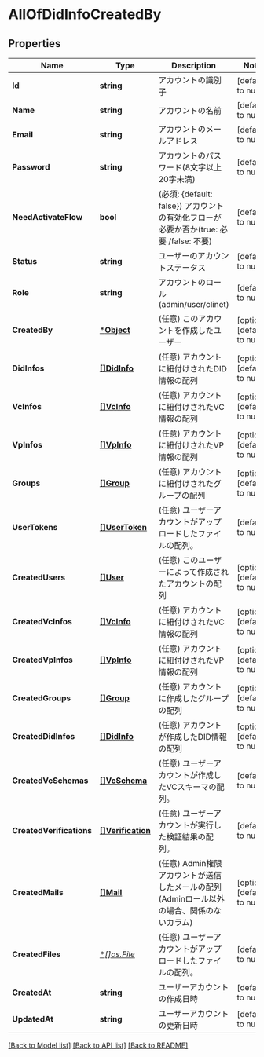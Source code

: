 # AllOfDidInfoCreatedBy

## Properties
Name | Type | Description | Notes
------------ | ------------- | ------------- | -------------
**Id** | **string** | アカウントの識別子 | [default to null]
**Name** | **string** | アカウントの名前 | [default to null]
**Email** | **string** | アカウントのメールアドレス | [default to null]
**Password** | **string** | アカウントのパスワード(8文字以上20字未満) | [default to null]
**NeedActivateFlow** | **bool** | (必須: {default: false}) アカウントの有効化フローが必要か否か(true: 必要 /false: 不要) | [default to null]
**Status** | **string** | ユーザーのアカウントステータス | [default to null]
**Role** | **string** | アカウントのロール(admin/user/clinet) | [default to null]
**CreatedBy** | [***Object**](.md) | (任意) このアカウントを作成したユーザー | [optional] [default to null]
**DidInfos** | [**[]DidInfo**](DidInfo.md) | (任意) アカウントに紐付けされたDID情報の配列 | [optional] [default to null]
**VcInfos** | [**[]VcInfo**](VcInfo.md) | (任意) アカウントに紐付けされたVC情報の配列 | [optional] [default to null]
**VpInfos** | [**[]VpInfo**](VpInfo.md) | (任意) アカウントに紐付けされたVP情報の配列 | [optional] [default to null]
**Groups** | [**[]Group**](Group.md) | (任意) アカウントに紐付けされたグループの配列 | [optional] [default to null]
**UserTokens** | [**[]UserToken**](UserToken.md) | (任意) ユーザーアカウントがアップロードしたファイルの配列。 | [default to null]
**CreatedUsers** | [**[]User**](User.md) | (任意) このユーザーによって作成されたアカウントの配列 | [optional] [default to null]
**CreatedVcInfos** | [**[]VcInfo**](VcInfo.md) | (任意) アカウントに紐付けされたVC情報の配列 | [optional] [default to null]
**CreatedVpInfos** | [**[]VpInfo**](VpInfo.md) | (任意) アカウントに紐付けされたVP情報の配列 | [optional] [default to null]
**CreatedGroups** | [**[]Group**](Group.md) | (任意) アカウントに作成したグループの配列 | [optional] [default to null]
**CreatedDidInfos** | [**[]DidInfo**](DidInfo.md) | (任意) アカウントが作成したDID情報の配列 | [optional] [default to null]
**CreatedVcSchemas** | [**[]VcSchema**](VcSchema.md) | (任意) ユーザーアカウントが作成したVCスキーマの配列。 | [default to null]
**CreatedVerifications** | [**[]Verification**](Verification.md) | (任意) ユーザーアカウントが実行した検証結果の配列。 | [default to null]
**CreatedMails** | [**[]Mail**](Mail.md) | (任意) Admin権限アカウントが送信したメールの配列(Adminロール以外の場合、関係のないカラム) | [optional] [default to null]
**CreatedFiles** | [**[]*os.File**](*os.File.md) | (任意) ユーザーアカウントがアップロードしたファイルの配列。 | [default to null]
**CreatedAt** | **string** | ユーザーアカウントの作成日時 | [default to null]
**UpdatedAt** | **string** | ユーザーアカウントの更新日時 | [default to null]

[[Back to Model list]](../README.md#documentation-for-models) [[Back to API list]](../README.md#documentation-for-api-endpoints) [[Back to README]](../README.md)

